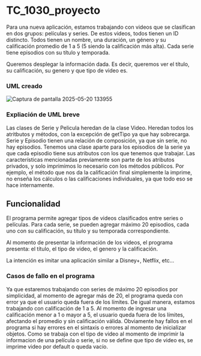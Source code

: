 # TC_1030_proyecto

Para una nueva aplicación, estamos trabajando con videos que se clasifican en dos grupos: películas y series. De estos videos, todos tienen un ID distincto. Todos tienen un nombre, una duración, un género y su calificación promedio de 1 a 5 (5 siendo la calificación más alta).  Cada serie tiene episodios con su título y temporada. 

Queremos desplegar la información dada. Es decir, queremos ver el título, su calificación, su genero y que tipo de video es. 

### UML creado
![Captura de pantalla 2025-05-20 133955](https://github.com/user-attachments/assets/9611ad22-b5fc-4aa5-8d7b-69e10ca4302b)


### Expliación de UML breve
Las clases de Serie y Pelicula heredan de la clase Video. Heredan todos los atritbutos y métodos, con la excepción de getTipo ya que hay sobrecarga. Serie y Episodio tienen una relación de composición, ya que sin serie, no hay episodios. Tenemos una clase aparte para los episodios de la serie ya que cada episodio tiene sus atributos con los que tenemos que trabajar. Las características mencionadas previamente son parte de los atributos privados, y solo imprimimos lo necesario con los métodos públicos. Por ejemplo, el método que nos da la calificación final simplemente la imprime, no enseña los cálculos o las calificaciones individuales, ya que todo eso se hace internamente. 

## Funcionalidad
El programa permite agregar tipos de videos clasificados entre series o películas. Para cada serie, se pueden agregar máximo 20 episodios, cada uno con su calificación, su título y su temporada correspondiente. 

Al momento de presentar la información de los videos, el programa presenta: el título, el tipo de video, el genero y la calificación.

La intención es imitar una aplicación similar a Disney+, Netflix, etc...

### Casos de fallo en el programa 
Ya que estaremos trabajando con series de máximo 20 episodios por simplicidad, al momento de agregar más de 20, el programa queda con error ya que el usuario queda fuera de los límites. De igual manera, estamos trabajando con calificación de 1 a 5. Al momento de ingresar una calificación menor a 1 o mayor a 5, el usuario queda fuera de los límites, afectando el promedio y sin calificación válida. Obviamente hay fallos en el programa si hay errores en el sintaxis o errores al momento de inicializar objetos. Como se trabaja con el tipo de video al momento de imprimir la informacion de una película o serie, si no se define que tipo de video es, se imprime video por default o queda vacío.
